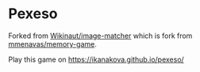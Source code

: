 # Pexeso

Forked from [Wikinaut/image-matcher](https://github.com/Wikinaut/image-matcher) which is fork from [mmenavas/memory-game](https://github.com/mmenavas/memory-game).

Play this game on https://ikanakova.github.io/pexeso/
